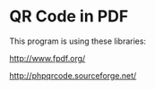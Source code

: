 # QR Code in PDF

This program is using these libraries:

http://www.fpdf.org/

http://phpqrcode.sourceforge.net/
